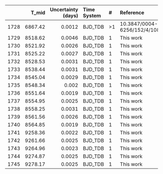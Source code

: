 |      |   T_mid |   Uncertainty (days) | Time System   | #   | Reference                   |
|-----:|--------:|---------------------:|:--------------|:----|:----------------------------|
| 1728 | 6867.42 |               0.0012 | BJD_TDB       | >1  | 10.3847/0004-6256/152/4/108 |
| 1729 | 8518.62 |               0.0046 | BJD_TDB       | 1   | This work                   |
| 1730 | 8521.92 |               0.0026 | BJD_TDB       | 1   | This work                   |
| 1731 | 8525.22 |               0.0027 | BJD_TDB       | 1   | This work                   |
| 1732 | 8528.53 |               0.0031 | BJD_TDB       | 1   | This work                   |
| 1733 | 8538.44 |               0.0031 | BJD_TDB       | 1   | This work                   |
| 1734 | 8545.04 |               0.0029 | BJD_TDB       | 1   | This work                   |
| 1735 | 8548.34 |               0.002  | BJD_TDB       | 1   | This work                   |
| 1736 | 8551.64 |               0.0019 | BJD_TDB       | 1   | This work                   |
| 1737 | 8554.95 |               0.0025 | BJD_TDB       | 1   | This work                   |
| 1738 | 8558.25 |               0.0031 | BJD_TDB       | 1   | This work                   |
| 1739 | 8561.56 |               0.0026 | BJD_TDB       | 1   | This work                   |
| 1740 | 8564.85 |               0.0019 | BJD_TDB       | 1   | This work                   |
| 1741 | 9258.36 |               0.0022 | BJD_TDB       | 1   | This work                   |
| 1742 | 9261.66 |               0.0025 | BJD_TDB       | 1   | This work                   |
| 1743 | 9264.96 |               0.0023 | BJD_TDB       | 1   | This work                   |
| 1744 | 9274.87 |               0.0025 | BJD_TDB       | 1   | This work                   |
| 1745 | 9278.17 |               0.0025 | BJD_TDB       | 1   | This work                   |